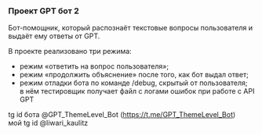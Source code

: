 ### Проект GPT бот 2

Бот-помощник, который распознаёт текстовые 
вопросы пользователя и выдаёт ему ответы от GPT.  

В проекте реализовано три режима: 

- режим «ответить на вопрос пользователя»;  
- режим «продолжить объяснение» после того, как бот 
выдал ответ;  
- режим отладки бота по команде /debug, скрытый 
от пользователя;  
в нём тестировщик получает файл с логами ошибок 
при работе с API GPT

tg id бота @GPT_ThemeLevel_Bot (https://t.me/GPT_ThemeLevel_Bot)  
мой tg id @liwari_kaulitz
